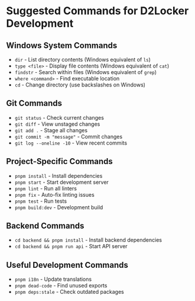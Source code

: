 # Suggested Commands for D2Locker Development

## Windows System Commands
- `dir` - List directory contents (Windows equivalent of `ls`)
- `type <file>` - Display file contents (Windows equivalent of `cat`)
- `findstr` - Search within files (Windows equivalent of `grep`)
- `where <command>` - Find executable location
- `cd` - Change directory (use backslashes on Windows)

## Git Commands
- `git status` - Check current changes
- `git diff` - View unstaged changes
- `git add .` - Stage all changes
- `git commit -m "message"` - Commit changes
- `git log --oneline -10` - View recent commits

## Project-Specific Commands
- `pnpm install` - Install dependencies
- `pnpm start` - Start development server
- `pnpm lint` - Run all linters
- `pnpm fix` - Auto-fix linting issues
- `pnpm test` - Run tests
- `pnpm build:dev` - Development build

## Backend Commands
- `cd backend && pnpm install` - Install backend dependencies
- `cd backend && pnpm run api` - Start API server

## Useful Development Commands
- `pnpm i18n` - Update translations
- `pnpm dead-code` - Find unused exports
- `pnpm deps:stale` - Check outdated packages